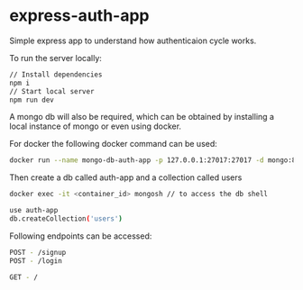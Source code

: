 # express-auth-app

Simple express app to understand how authenticaion cycle works.

To run the server locally:


```bash
// Install dependencies
npm i 
// Start local server
npm run dev
```

A mongo db will also be required, which can be obtained by installing a local instance of mongo or even using docker.

For docker the following docker command can be used:

```bash
docker run --name mongo-db-auth-app -p 127.0.0.1:27017:27017 -d mongo:8.0.10-noble
```

Then create a db called auth-app and a collection called users

```bash
docker exec -it <container_id> mongosh // to access the db shell

use auth-app
db.createCollection('users')
```

Following endpoints can be accessed:

```bash
POST - /signup
POST - /login

GET - /
```